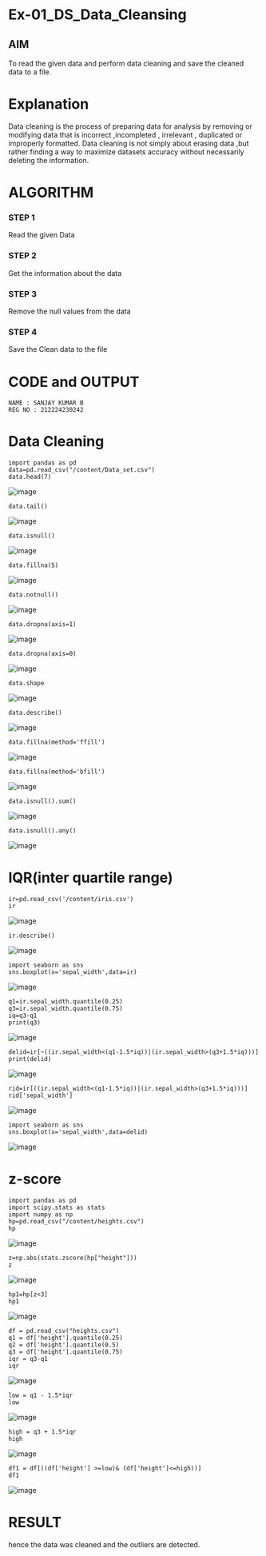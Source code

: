 # Ex-01_DS_Data_Cleansing


## AIM
To read the given data and perform data cleaning and save the cleaned data to a file. 

# Explanation
Data cleaning is the process of preparing data for analysis by removing or modifying data that is incorrect ,incompleted , irrelevant , duplicated or improperly formatted. 
Data cleaning is not simply about erasing data ,but rather finding a way to maximize datasets accuracy without necessarily deleting the information. 

# ALGORITHM
### STEP 1
Read the given Data
### STEP 2
Get the information about the data
### STEP 3
Remove the null values from the data
### STEP 4
Save the Clean data to the file

# CODE and OUTPUT
```
NAME : SANJAY KUMAR B
REG NO : 212224230242
```
# Data Cleaning

```
import pandas as pd
data=pd.read_csv("/content/Data_set.csv")
data.head(7)
```
![image](https://github.com/user-attachments/assets/340fec3c-ed7f-49b2-a620-4bb1f54d0e23)
```
data.tail()
```
![image](https://github.com/user-attachments/assets/7a0df7fa-3847-4d71-8720-7df97fb06919)
```
data.isnull()
```
![image](https://github.com/user-attachments/assets/b9945143-b38b-448b-9a0f-debe6b861404)
```
data.fillna(5)
```
![image](https://github.com/user-attachments/assets/85848162-df9c-4e0a-a97d-8d9027595341)
```
data.notnull()
```
![image](https://github.com/user-attachments/assets/d8dd24b5-0c82-4ad3-8fb5-87f19dde86c9)

```
data.dropna(axis=1)
```
![image](https://github.com/user-attachments/assets/bc18cc5e-f809-4fd0-b491-dbe7019e5fbe)
```
data.dropna(axis=0)
```
![image](https://github.com/user-attachments/assets/54817f43-a886-46f2-b31b-f05627748557)
```
data.shape
```
![image](https://github.com/user-attachments/assets/dbe46573-6afc-4be1-9bee-e162be348670)
```
data.describe()
```
![image](https://github.com/user-attachments/assets/3a775e04-4d7e-4721-8051-e3a3656d43df)
```
data.fillna(method='ffill')
```
![image](https://github.com/user-attachments/assets/41a08eb4-06c1-482c-94f1-0b12df835a87)
```
data.fillna(method='bfill')
```
![image](https://github.com/user-attachments/assets/1e48c6fc-1e65-477e-b9d8-1fc4820c265e)
```
data.isnull().sum()
```
![image](https://github.com/user-attachments/assets/4d2055cc-6519-418b-ac2a-db8f4d2087c9)
```
data.isnull().any()
```
![image](https://github.com/user-attachments/assets/f7e8d8d4-3680-4499-a84e-58f4357cd652)
# IQR(inter quartile range)
```
ir=pd.read_csv('/content/iris.csv')
ir
```
![image](https://github.com/user-attachments/assets/56a0d022-8edd-4080-9951-389345aaf643)
```
ir.describe()
```
![image](https://github.com/user-attachments/assets/76a7d4e1-8866-456a-ab63-39f5ea15f7f2)
```
import seaborn as sns
sns.boxplot(x='sepal_width',data=ir)
```
![image](https://github.com/user-attachments/assets/bdf412a2-5d06-443f-8140-67734cb9b2b9)
```
q1=ir.sepal_width.quantile(0.25)
q3=ir.sepal_width.quantile(0.75)
iq=q3-q1
print(q3)
```
![image](https://github.com/user-attachments/assets/bed3a35b-c9e4-47b4-9a50-32ac9de6e6be)
```
delid=ir[~((ir.sepal_width<(q1-1.5*iq))|(ir.sepal_width>(q3+1.5*iq)))]
print(delid)
```
![image](https://github.com/user-attachments/assets/809f9c10-41a9-45f6-89f1-2cafdaf0d5da)
```
rid=ir[((ir.sepal_width<(q1-1.5*iq))|(ir.sepal_width>(q3+1.5*iq)))]
rid['sepal_width']
```
![image](https://github.com/user-attachments/assets/e80c9c7f-1689-4c77-9c35-a52da7d90978)
```
import seaborn as sns
sns.boxplot(x='sepal_width',data=delid)

```
![image](https://github.com/user-attachments/assets/d4107477-d920-497f-b199-28c17f15694c)

# z-score
```
import pandas as pd
import scipy.stats as stats
import numpy as np
hp=pd.read_csv("/content/heights.csv")
hp
```
![image](https://github.com/user-attachments/assets/5a7a1872-8ae2-46ba-b462-701718474fe3)
```
z=np.abs(stats.zscore(hp["height"]))
z
```
![image](https://github.com/user-attachments/assets/203ab38b-e07a-4c9f-9039-b43268238c81)

```
hp1=hp[z<3]
hp1
```
![image](https://github.com/user-attachments/assets/dda80ae9-7c99-4754-85b7-114d80ca960d)
```
df = pd.read_csv("heights.csv")
q1 = df['height'].quantile(0.25)
q2 = df['height'].quantile(0.5)
q3 = df['height'].quantile(0.75)
iqr = q3-q1
iqr

```
![image](https://github.com/user-attachments/assets/0d2ab6c9-60d6-48b2-b595-501a9f1e9a9e)

```
low = q1 - 1.5*iqr
low
```
![image](https://github.com/user-attachments/assets/88be17ce-6b37-481e-8c26-9c4fc7761df1)
```
high = q3 + 1.5*iqr
high
```
![image](https://github.com/user-attachments/assets/28c26dad-d7d1-4eff-a6db-7c997dac06ee)
```
df1 = df[((df['height'] >=low)& (df['height']<=high))]
df1
```
![image](https://github.com/user-attachments/assets/03523138-fe73-4062-8b92-ceb873b04732)

# RESULT
hence the data was cleaned and the outliers are detected.












